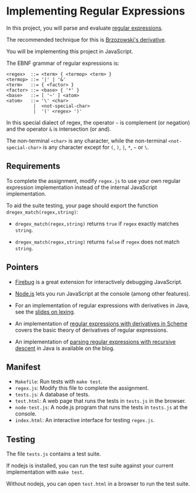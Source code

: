 Implementing Regular Expressions
================================

In this project, you will parse and evaluate [regular expressions].

The recommended technique for this is [Brzozowski's derivative].

You will be implementing this project in JavaScript.

The EBNF grammar of regular expressions is:

    
    <regex>  ::= <term> { <termop> <term> }
    <termop> ::= '|' | '&'
    <term>   ::= { <factor> }
    <factor> ::= <base> { '*' }
    <base>   ::= [ '~' ] <atom>
    <atom>   ::= '\' <char>
              |  <not-special-char>
              |  '(' <regex> ')'
   

In this special dialect of regex, the operator `~` is complement (or negation)
and the operator `&` is intersection (or and). 

The non-terminal `<char>` is any character, while the non-terminal
`<not-special-char>` is any character except for `(`, `)`, `|`, `*`, `~` or
`\`.


   


Requirements
------------

To complete the assignment, modify `regex.js` to use your own regular
expression implementation instead of the internal JavaScript implementation.

To aid the suite testing, your page should export the function
`dregex_match(regex,string)`:

 * `dregex_match(regex,string)` returns 
    `true` if `regex`  exactly matches `string`.

 * `dregex_match(regex,string)` returns
    `false` if `regex` does not match `string`.



Pointers
--------

* [Firebug] is a great extension for interactively debugging JavaScript.

* [Node.js] lets you run JavaScript at the console (among other features).

* For an implementation of regular expressions with derivatives in Java,
  see the [slides on lexing].

* An implementation of [regular expressions with derivatives in Scheme]
  covers the basic theory of derivatives of regular expressions.

* An implementation of [parsing regular expressions with recursive descent]
  in Java is available on the blog.


Manifest
--------

* `Makefile`:     Run tests with `make test`.
* `regex.js`:     Modify this file to complete the assignment.
* `tests.js`:     A database of tests.
* `test.html`:    A web page that runs the tests in `tests.js` in the browser.
* `node-test.js`: A node.js program that runs the tests in `tests.js` 
                  at the console.
* `index.html`:   An interactive interface for testing `regex.js`.


Testing
-------

The file `tests.js` contains a test suite.

If nodejs is installed, you can run the test suite against your current
implementation with `make test`.

Without nodejs, you can open `test.html` in a browser to run the test suite.


[regular expressions]: http://matt.might.net/articles/sculpting-text/

[Brzozowski's derivative]: http://matt.might.net/articles/implementation-of-regular-expression-matching-in-scheme-with-derivatives/

[the instructor]: http://matt.might.net/

[slides on lexing]: https://www.dropbox.com/sh/1tkk3v86dwqxlca/N3VF74ovFH

[regular expressions with derivatives in Scheme]: http://matt.might.net/articles/implementation-of-regular-expression-matching-in-scheme-with-derivatives/

[parsing regular expressions with recursive descent]: http://matt.might.net/articles/parsing-regex-with-recursive-descent/

[Firebug]: https://getfirebug.com/

[Node.js]: http://nodejs.org/
